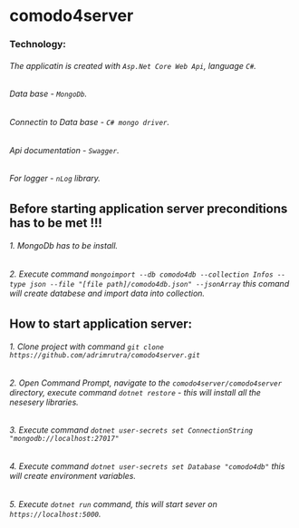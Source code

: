 # comodo4server

### Technology:
###### The applicatin is created with `Asp.Net Core Web Api`, language `C#`.
###### Data base - `MongoDb`.
###### Connectin to Data base - `C# mongo driver`.
###### Api documentation - `Swagger`.
###### For logger - `nLog` library.

## Before starting application server preconditions has to be met !!!
###### 1. MongoDb has to be install.
###### 2. Execute command `mongoimport --db comodo4db --collection Infos --type json --file "[file path]/comodo4db.json" --jsonArray` this comand will create databese and import data into collection.


## How to start application server:
###### 1. Clone project with command `git clone https://github.com/adrimrutra/comodo4server.git` 
###### 2. Open Command Prompt, navigate to the `comodo4server/comodo4server` directory, execute command `dotnet restore` - this will install all the nesesery libraries.
###### 3. Execute command `dotnet user-secrets set ConnectionString "mongodb://localhost:27017"` 
###### 4. Execute command `dotnet user-secrets set Database "comodo4db"` this will create environment variables.
###### 5. Execute `dotnet run` command, this will start sever on `https://localhost:5000`.
